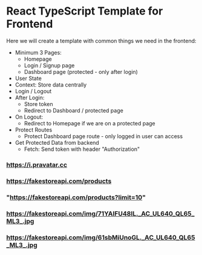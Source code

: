 # React TypeScript Template for Frontend

Here we will create a template with common things we need in the frontend:

- Minimum 3 Pages:
  - Homepage
  - Login / Signup page
  - Dashboard page (protected - only after login)
- User State
- Context: Store data centrally
- Login / Logout
- After Login: 
  - Store token
  - Redirect to Dashboard / protected page
- On Logout:
  - Redirect to Homepage if we are on a protected page
- Protect Routes
  - Protect Dashboard page route - only logged in user can access
- Get Protected Data from backend
  - Fetch: Send token with header "Authorization"

### https://i.pravatar.cc
### https://fakestoreapi.com/products
### "https://fakestoreapi.com/products?limit=10"
### https://fakestoreapi.com/img/71YAIFU48IL._AC_UL640_QL65_ML3_.jpg
### https://fakestoreapi.com/img/61sbMiUnoGL._AC_UL640_QL65_ML3_.jpg